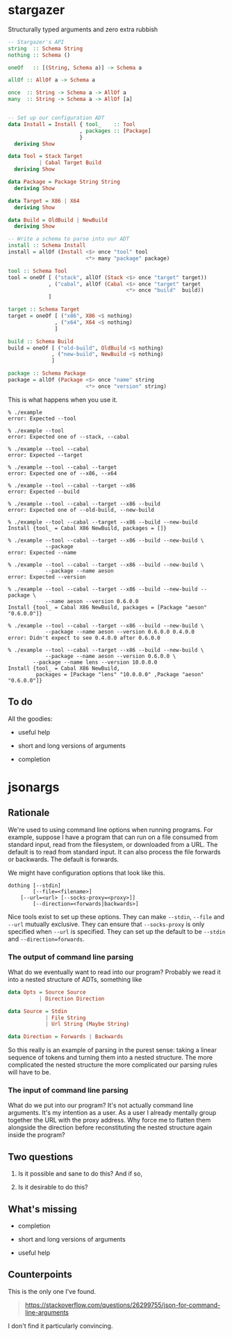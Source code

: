 # stargazer

Structurally typed arguments and zero extra rubbish

```haskell
-- Stargazer's API
string  :: Schema String
nothing :: Schema ()

oneOf   :: [(String, Schema a)] -> Schema a

allOf :: AllOf a -> Schema a

once  :: String -> Schema a -> AllOf a
many  :: String -> Schema a -> AllOf [a]


-- Set up our configuration ADT
data Install = Install { tool_    :: Tool
                       , packages :: [Package]
                       }
  deriving Show

data Tool = Stack Target
          | Cabal Target Build
  deriving Show

data Package = Package String String
  deriving Show

data Target = X86 | X64
  deriving Show

data Build = OldBuild | NewBuild
  deriving Show

-- Write a schema to parse into our ADT
install :: Schema Install
install = allOf (Install <$> once "tool" tool
                         <*> many "package" package)

tool :: Schema Tool
tool = oneOf [ ("stack", allOf (Stack <$> once "target" target))
             , ("cabal", allOf (Cabal <$> once "target" target
                                      <*> once "build"  build))
             ]

target :: Schema Target
target = oneOf [ ("x86", X86 <$ nothing)
               , ("x64", X64 <$ nothing)
               ]

build :: Schema Build
build = oneOf [ ("old-build", OldBuild <$ nothing)
              , ("new-build", NewBuild <$ nothing)
              ]

package :: Schema Package
package = allOf (Package <$> once "name" string
                         <*> once "version" string)
```

This is what happens when you use it.

```
% ./example
error: Expected --tool

% ./example --tool
error: Expected one of --stack, --cabal

% ./example --tool --cabal
error: Expected --target

% ./example --tool --cabal --target
error: Expected one of --x86, --x64

% ./example --tool --cabal --target --x86
error: Expected --build

% ./example --tool --cabal --target --x86 --build
error: Expected one of --old-build, --new-build

% ./example --tool --cabal --target --x86 --build --new-build
Install {tool_ = Cabal X86 NewBuild, packages = []}

% ./example --tool --cabal --target --x86 --build --new-build \
            --package
error: Expected --name

% ./example --tool --cabal --target --x86 --build --new-build \
            --package --name aeson
error: Expected --version

% ./example --tool --cabal --target --x86 --build --new-build --package \
            --name aeson --version 0.6.0.0
Install {tool_ = Cabal X86 NewBuild, packages = [Package "aeson" "0.6.0.0"]}

% ./example --tool --cabal --target --x86 --build --new-build \
            --package --name aeson --version 0.6.0.0 0.4.0.0
error: Didn't expect to see 0.4.0.0 after 0.6.0.0

% ./example --tool --cabal --target --x86 --build --new-build \
            --package --name aeson --version 0.6.0.0 \
	    --package --name lens --version 10.0.0.0
Install {tool_ = Cabal X86 NewBuild,
         packages = [Package "lens" "10.0.0.0" ,Package "aeson" "0.6.0.0"]}
```

## To do

All the goodies:

* useful help

* short and long versions of arguments

* completion

# jsonargs

## Rationale

We're used to using command line options when running programs.  For
example, suppose I have a program that can run on a file consumed from
standard input, read from the filesystem, or downloaded from a URL.
The default is to read from standard input.  It can also process the
file forwards or backwards.  The default is forwards.

We might have configuration options that look like this.

```
dothing [--stdin]
        [--file=<filename>]
	[--url=<url> [--socks-proxy=<proxy>]]
        [--direction=<forwards|backwards>]
```

Nice tools exist to set up these options.  They can make `--stdin`,
`--file` and `--url` mutually exclusive.  They can ensure that
`--socks-proxy` is only specified when `--url` is specified.  They can
set up the default to be `--stdin` and `--direction=forwards`.

### The output of command line parsing

What do we eventually want to read into our program?  Probably we read
it into a nested structure of ADTs, something like

```haskell
data Opts = Source Source
          | Direction Direction

data Source = Stdin
            | File String
            | Url String (Maybe String)

data Direction = Forwards | Backwards
```

So this really is an example of parsing in the purest sense: taking a
linear sequence of tokens and turning them into a nested structure.
The more complicated the nested structure the more complicated our
parsing rules will have to be.

### The input of command line parsing

What do we put into our program?  It's not actually command line
arguments.  It's my intention as a user.  As a user I already mentally
group together the URL with the proxy address.  Why force me to
flatten them alongside the direction before reconstituting the nested
structure again inside the program?


## Two questions

1. Is it possible and sane to do this?  And if so,

2. Is it desirable to do this?

## What's missing

* completion

* short and long versions of arguments

* useful help

## Counterpoints

This is the only one I've found.

> https://stackoverflow.com/questions/26299755/json-for-command-line-arguments

I don't find it particularly convincing.
